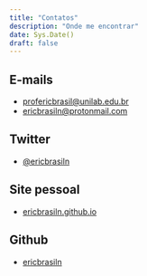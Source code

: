 ```yaml
---
title: "Contatos"
description: "Onde me encontrar"
date: Sys.Date()
draft: false
---
```


## E-mails
  - profericbrasil@unilab.edu.br
  - ericbrasiln@protonmail.com

## Twitter
  - <a href="https://twitter.com/ericbrasiln" target="_blank">@ericbrasiln</a>

## Site pessoal
  - <a href="https://ericbrasiln.github.io/" target="_blank"> ericbrasiln.github.io</a>

## Github
  - <a href= "https://github.com/ericbrasiln/" target="_blank">ericbrasiln</a>
